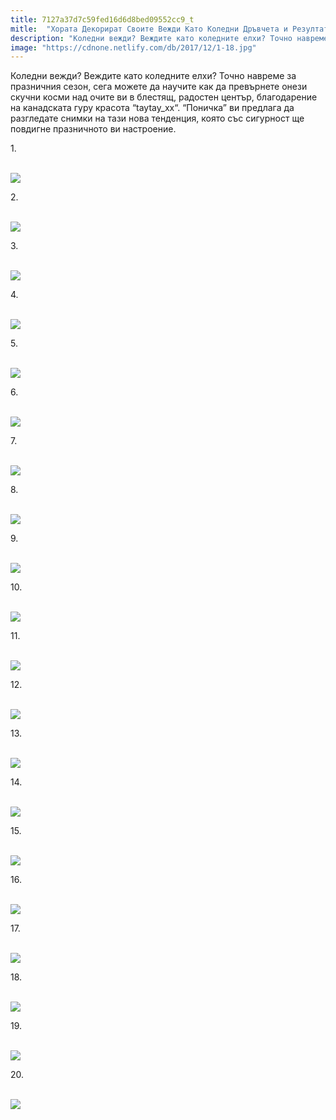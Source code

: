 ```yaml
---
title: 7127a37d7c59fed16d6d8bed09552cc9_t
mitle:  "Хората Декорират Своите Вежди Като Коледни Дръвчета и Резултатите Са Зашеметяващи!"
description: "Коледни вежди? Веждите като коледните елхи? Точно навреме за празничния сезон, сега можете да научите как да превърнете онези скучни косми над очите ви в блестящ, ра"
image: "https://cdnone.netlify.com/db/2017/12/1-18.jpg"
---
```


 <p>Коледни вежди? Веждите като коледните елхи? Точно навреме за празничния сезон, сега можете да научите как да превърнете онези скучни косми над очите ви в блестящ, радостен център, благодарение на канадската гуру красота “taytay_xx“. “Поничка” ви предлага да разгледате снимки на тази нова тенденция, която със сигурност ще повдигне празничното ви настроение.</p>      <p>1.</p> <p> <br/><img src="https://cdnone.netlify.com/db/2017/12/1-18.jpg"/><br/></p> <p>2.</p>      <p> <br/><img src="https://cdnone.netlify.com/db/2017/12/2-1.gif"/></p> <p>3.</p> <p> <br/><img src="https://cdnone.netlify.com/db/2017/12/3-18.jpg"/><br/></p> <p>4.</p>      <p> <br/><img src="https://cdnone.netlify.com/db/2017/12/4-18.jpg"/><br/></p> <p>5.</p> <p> <br/><img src="https://cdnone.netlify.com/db/2017/12/5-18.jpg"/><br/></p> <p>6.</p> <p> <br/><img src="https://cdnone.netlify.com/db/2017/12/6-19.jpg"/><br/></p> <p>7.</p>      <p> <br/><img src="https://cdnone.netlify.com/db/2017/12/7-18.jpg"/><br/></p> <p>8.</p> <p> <br/><img src="https://cdnone.netlify.com/db/2017/12/8-19.jpg"/><br/></p> <p>9.</p>      <p> <br/><img src="https://cdnone.netlify.com/db/2017/12/9-19.jpg"/><br/></p> <p>10.</p> <p> <br/><img src="https://cdnone.netlify.com/db/2017/12/10-19.jpg"/><br/></p> <p>11.</p> <p> <br/><img src="https://cdnone.netlify.com/db/2017/12/11-18.jpg"/><br/></p> <p>12.</p> <p> <br/><img src="https://cdnone.netlify.com/db/2017/12/12-18.jpg"/><br/></p> <p>13.</p> <p> <br/><img src="https://cdnone.netlify.com/db/2017/12/13-19.jpg"/><br/></p> <p>14.</p> <p> <br/><img src="https://cdnone.netlify.com/db/2017/12/14-18.jpg"/><br/></p> <p>15.</p> <p> <br/><img src="https://cdnone.netlify.com/db/2017/12/15-18.jpg"/><br/></p> <p>16.</p> <p> <br/><img src="https://cdnone.netlify.com/db/2017/12/16-17.jpg"/><br/></p> <p>17.</p> <p> <br/><img src="https://cdnone.netlify.com/db/2017/12/17-19.jpg"/><br/></p> <p>18.</p> <p> <br/><img src="https://cdnone.netlify.com/db/2017/12/18-19.jpg"/><br/></p> <p>19.</p> <p> <br/><img src="https://cdnone.netlify.com/db/2017/12/19-17.jpg"/><br/></p> <p>20.</p> <p> <br/><img src="https://cdnone.netlify.com/db/2017/12/20-16.jpg"/><br/></p>       